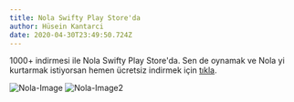 ```yaml
---
title: Nola Swifty Play Store'da
author: Hüsein Kantarci
date: 2020-04-30T23:49:50.724Z
---
```

1000+ indirmesi ile Nola Swifty Play Store'da. Sen de oynamak ve Nola yi kurtarmak istiyorsan hemen ücretsiz indirmek için [tıkla](https://play.google.com/store/apps/details?id=com.nobakent.nolaswifty&hl=en).

![Nola-Image](https://instagram.fist7-1.fna.fbcdn.net/v/t51.2885-15/sh0.08/e35/p640x640/92694219_1090345387988807_4896927870585493773_n.jpg?_nc_ht=instagram.fist7-1.fna.fbcdn.net&_nc_cat=111&_nc_ohc=S_hjkCqF6gEAX_jBIeU&oh=41774d9371d0cb93565db2b50748006b&oe=5ED49AFA)
![Nola-Image2](https://instagram.fist7-1.fna.fbcdn.net/v/t51.2885-15/sh0.08/e35/p640x640/91473298_214238753015747_5812895274584325482_n.jpg?_nc_ht=instagram.fist7-1.fna.fbcdn.net&_nc_cat=111&_nc_ohc=R2Q0K6aU878AX9UvOAv&oh=f6426dc68365c454a4ed9480ffb10672&oe=5ED39BB1)